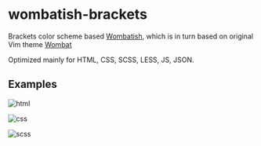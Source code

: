 wombatish-brackets
==================

Brackets color scheme based [Wombatish](https://github.com/vlad-saling/wombatish), which is in turn based on original Vim theme [Wombat](http://dengmao.wordpress.com/2007/01/22/vim-color-scheme-wombat/)


Optimized mainly for HTML, CSS, SCSS, LESS, JS, JSON.


Examples
----------

![html](https://dl.dropboxusercontent.com/u/33040431/brackets-html.png)

![css](https://dl.dropboxusercontent.com/u/33040431/brackets-css.png)

![scss](https://dl.dropboxusercontent.com/u/33040431/brackets-scss.png)